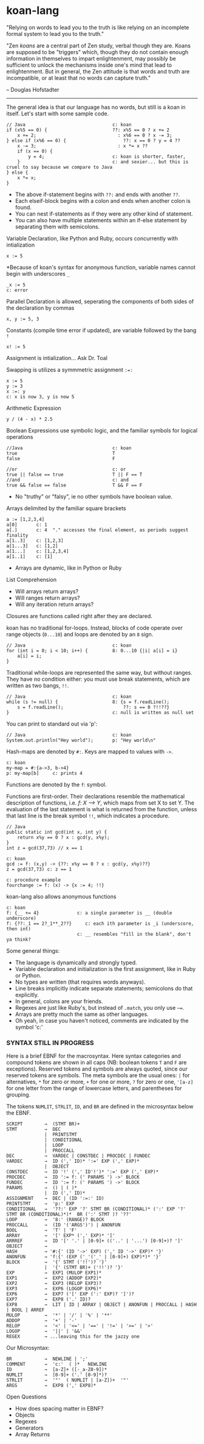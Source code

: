 koan-lang
=================

"Relying on words to lead you to the truth is like relying on an incomplete formal system to lead you to the truth."

"Zen *koans* are a central part of Zen study, verbal though they are. Koans are supposed to be "triggers" which, though they do not contain enough information in themselves to impart enlightenment, may possibly be sufficient to unlock the mechanisms inside one's mind that lead to enlightenment. But in general, the Zen attitude is that words and truth are incompatible, or at least that no words can capture truth." 

– Douglas Hofstadter

--------------------------------

The general idea is that our language has no words, but still is a koan in itself. Let's start with some sample code.

    // Java                                c: koan
    if (x%5 == 0) {                        ??: x%5 == 0 ? x += 2
        x += 2;                              : x%6 == 0 ? x -= 3;
    } else if (x%6 == 0) {                     ??: x == 0 ? y = 4 ??
        x -= 3;                              : x *= x ??
        if (x == 0) {
            y = 4;                         c: koan is shorter, faster,
        }                                  c: and sexier... but this is cruel to say because we compare to Java
    } else {
        x *= x;
    }

* The above if-statement begins with `??:` and ends with another `??`.  
* Each elseif-block begins with a colon and ends when another colon is found.  
* You can nest if-statements as if they were any other kind of statement.
* You can also have multiple statements within an if-else statement by separating them with semicolons.

Variable Declaration, like Python and Ruby, occurs concurrently with intialization

    x := 5
    
*Because of koan's syntax for anonymous function, variable names cannot begin with underscores `_`

    _x := 5
    c: error

Parallel Declaration is allowed, seperating the components of both sides of the declaration by commas

    x, y := 5, 3
    
Constants (compile time error if updated), are variable followed by the bang `!`

    x! := 5
    
Assignment is intialization... Ask Dr. Toal    
    
Swapping is utilizes a symmmetric assignment `:=:`

    x := 5
    y := 3
    x :=: y
    c: x is now 3, y is now 5
    
Arithmetic Expression

    y / (4 - x) * 2.5
    
Boolean Expressions use symbolic logic, and the familiar symbols for logical operations 

    //Java                                 c: koan
    true                                   T
    false                                  F
    
    //or                                   c: or
    true || false == true                  T || F == T
    //and                                  c: and
    true && false == false                 T && F == F
    
* No "truthy" or "falsy", ie no other symbols have boolean value.

Arrays delimited by the familiar square brackets 

    a := [1,2,3,4]
    a[0]       c: 1
    a[.]       c: 4  "." accesses the final element, as periods suggest finality
    a[1..3]    c: [1,2,3]
    a[1...3]   c: [1,2]
    a[1...]    c: [1,2,3,4]
    a[1..1]    c: [1]
    
* Arrays are dynamic, like in Python or Ruby

List Comprehension

* Will arrays return arrays?
* Will ranges return arrays?
* Will any iteration return arrays?

Closures are functions called right after they are declared. 


koan has no traditional for-loops. Instead, blocks of code operate over range objects (`0...10`) and loops are denoted by an `8` sign.

    // Java                                c: koan
    for (int i = 0; i < 10; i++) {         8: 0...10 {|i| a[i] = i}
        a[i] = i; 
    }

Traditional while-loops are represented the same way, but without ranges.  They have no condition either: you must use break statements, which are written as two bangs, `!!`.

    // Java                                c: koan
    while (s != null) {                    8: {s = f.readLine();
        s = f.readLine();                      ??: s == 0 ?!!??}
    }                                      c: null is written as null set

You can print to standard out via 'p':

    // Java                                c: koan
    System.out.println("Hey world");       p: "Hey world\n"
    


Hash-maps are denoted by `#:`.  Keys are mapped to values with `->`.

    c: koan
    my-map = #:{a->3, b->4}
    p: my-map[b]     c: prints 4

Functions are denoted by the `f`: symbol.

Functions are first-order.  Their declarations resemble the mathematical description of functions, i.e. _f: X ⟶ Y_, which maps from set X to set Y. 
The evaluation of the last statement is what is returned from the function, unless that last line is the break symbol `!!`, which indicates a procedure.

    // Java
    public static int gcd(int x, int y) {
        return x%y == 0 ? x : gcd(y, x%y); 
    }
    int z = gcd(37,73) // x == 1
    
    c: koan
    gcd := f: (x,y) -> {??: x%y == 0 ? x : gcd(y, x%y)??}
    z = gcd(37,73) c: z == 1
    
    c: procedure example
    fourchange := f: (x) -> {x := 4; !!}
    

koan-lang also allows anonymous functions

    c: koan
    f: {__ += 4}              c: a single parameter is __ (double underscore) 
    f: {??:_1 == 2?_1**_2??}     c: each ith parameter is _i (underscore, then int)
                              c: __ resembles "fill in the blank", don't ya think?

Some general things:
* The language is dynamically and strongly typed.
* Variable declaration and initialization is the first assignment, like in Ruby or Python.
* No types are written (that requires words anyways).
* Line breaks implicitly indicate separate statements; semicolons do that explicitly.
* In general, colons are your friends.
* Regexes are just like Ruby's, but instead of `.match`, you only use `~=`.
* Arrays are pretty much the same as other languages.
* Oh yeah, in case you haven't noticed, comments are indicated by the symbol 'c:'


### SYNTAX  STILL IN PROGRESS

Here is a brief EBNF for the macrosyntax.  Here syntax categories and compound tokens are shown in all caps (NB: boolean tokens `T` and `F` are exceptions). Reserved tokens and symbols are always quoted, since our reserved tokens are symbols.  The meta symbols are the usual ones: `|` for alternatives, `*` for zero or more, `+` for one or more, `?` for zero or one, `'[a-z]` for one letter from the range of lowercase letters, and parentheses for grouping.

The tokens `NUMLIT`, `STRLIT`, `ID`, and `BR` are defined in the microsyntax below the EBNF.

    SCRIPT        →  (STMT BR)+
    STMT          →  DEC 
                  |  PRINTSTMT
                  |  CONDITIONAL
                  |  LOOP
                  |  PROCCALL
    DEC           →  VARDEC | CONSTDEC | PROCDEC | FUNDEC
    VARDEC        →  ID (',' ID)* ':=' EXP (',' EXP)*
                  |  OBJECT
    CONSTDEC      →  ID '!' (',' ID'!')* ':=' EXP (',' EXP)*
    PROCDEC       →  ID ':= f: (' PARAMS ') ->' BLOCK
    FUNDEC        →  ID ':= f: (' PARAMS ') ->' BLOCK
    PARAMS        →  () | ( )*
                  |  ID (',' ID)*
    ASSIGNMENT    →  DEC | (ID ':=:' ID)              
    PRINTSTMT     →  'p:' EXP
    CONDITIONAL   →  '??:' EXP '?' STMT BR (CONDITIONAL)* (':' EXP '?' STMT BR (CONDITIONAL)*)*  BR (':' STMT )? '??'
    LOOP          →  '8:' (RANGE)? BLOCK
    PROCCALL      →  (ID '('ARGS')') | ANONFUN
    BOOL          →  'T' | 'F'   
    ARRAY         →  '[' EXP* (',' EXP)* ']'
    ARRREF        →  ID '[' '.' | [0-9]+ (('..' | '...') [0-9]+)? ']'
    OBJECT        →  
    HASH          → '#:{' (ID '->' EXP) (',' ID '->' EXP)* '}'
    ANONFUN       → 'f:{' (EXP ('_'('_' | [0-9]+) EXP)*)* '}'
    BLOCK         →  '{' STMT ('!!')? '}'
                  |  '{' (STMT BR)+ ('!!')? '}'
    EXP           →  EXP1 (MULOP EXP1)*
    EXP1          →  EXP2 (ADDOP EXP2)*
    EXP2          →  EXP3 (RELOP EXP3)?
    EXP3          →  EXP6 (LOGOP EXP6)*
    EXP6          →  EXP7 ('[' EXP (':' EXP)? ']')?
    EXP7          →  EXP8 ('.' ID)?
    EXP8          →  LIT | ID | ARRAY | OBJECT | ANONFUN | PROCCALL | HASH | BOOL | ARREF
    MULOP         →  '*' | '/' | '%' | '**'
    ADDOP         →  '+' | '-'
    RELOP         →  '<' | '<=' | '==' | '!=' | '>=' | '>' 
    LOGOP         →  '||' | '&&' 
    REGEX         → ...leaving this for the jazzy one
    
Our Microsyntax:

    BR            →  NEWLINE | ';'
    COMMENT       →  'c:'  ( )*   NEWLINE
    ID            →  [a-Z]+ ([-_a-Z0-9])*
    NUMLIT        →  [0-9]+ ('.' [0-9]*)?
    STRLIT        →  '"'  ( NUMLIT | [a-Z])+  '"'
    ARGS          →  EXP8 (',' EXP8)*
    
    
Open Questions
* How does spacing matter in EBNF?
* Objects
* Regexes
* Generators
* Array Returns
